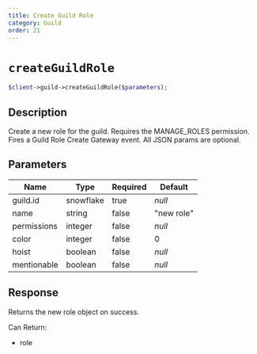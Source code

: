 ```yaml
---
title: Create Guild Role
category: Guild
order: 21
---
```


# `createGuildRole`

```php
$client->guild->createGuildRole($parameters);
```

## Description

Create a new role for the guild. Requires the MANAGE_ROLES permission.  Fires a Guild Role Create Gateway event. All JSON params are optional.

## Parameters


Name | Type | Required | Default
--- | --- | --- | ---
guild.id | snowflake | true | *null*
name | string | false | &quot;new role&quot;
permissions | integer | false | *null*
color | integer | false | 0
hoist | boolean | false | *null*
mentionable | boolean | false | *null*

## Response

Returns the new role object on success.

Can Return:

* role
